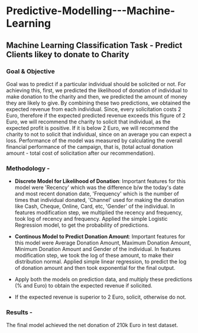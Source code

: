 # Predictive-Modelling---Machine-Learning

## Machine Learning Classification Task - Predict Clients likey to donate to Charity 

### Goal & Objective
Goal was to predict if a particular individual should be solicited or not. 
For achieving this, first, we predicted the likelihood of donation of individual to make donation to the charity and then, we predicted the amount of money they are likely to give. 
By combining these two predictions, we obtained the expected revenue from each individual. Since, every solicitation costs 2 Euro, therefore if the expected predicted revenue exceeds this figure of 2 Euro, we will recommend the charity to solicit that individual, as the expected profit is positive. 
If it is below 2 Euro, we will recommend the charity to not to solicit that individual, since on an average you can expect a loss. 
Performance of the model was measured by calculating the overall financial performance of the campaign, that is, (total actual donation amount - total cost of solicitation after our recommendation).

### Methodology - 
- **Discrete Model for Likelihood of Donation**: Important features for this model were 'Recency' which was the difference b/w the today's date and most recent donation date, 'Frequency' which is the number of times that individual donated, 'Channel' used for making the donation like Cash, Cheque, Online, Card, etc, 'Gender' of the individual. In features modification step, we multiplied the recency and frequency, took log of recency and frequency.
Applied the simple Logistic Regression model, to get the probability of predictions.

- **Continous Model to Predict Donation Amount**: Important features for this model were Average Donation Amount, Maximum Donation Amount, Minimum Donation Amount and Gender of the individual. 
In features modification step, we took the log of these amount, to make their distribution normal. 
Applied simple linear regression, to predict the log of donation amount and then took exponential for the final output.

- Apply both the models on prediction data, and multiply these predictions (% and Euro) to obtain the expected revenue if solicited.
- If the expected revenue is superior to 2 Euro, solicit, otherwise do not.

### Results - 
The final model achieved the net donation of 210k Euro in test dataset.




